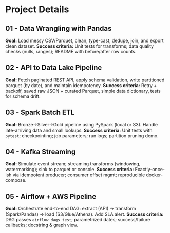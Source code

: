 # Project Details

## 01 - Data Wrangling with Pandas
**Goal:** Load messy CSV/Parquet, clean, type-cast, dedupe, join, and export clean dataset.
**Success criteria:** Unit tests for transforms; data quality checks (nulls, ranges); README with before/after row counts.

## 02 - API to Data Lake Pipeline
**Goal:** Fetch paginated REST API, apply schema validation, write partitioned parquet (by date), and maintain idempotency.
**Success criteria:** Retry + backoff, saved raw JSON + curated Parquet, simple data dictionary, tests for schema drift.

## 03 - Spark Batch ETL
**Goal:** Bronze→Silver→Gold pipeline using PySpark (local or S3). Handle late-arriving data and small lookups.
**Success criteria:** Unit tests with `pytest`; checkpointing; job parameters; run logs; partition pruning demo.

## 04 - Kafka Streaming
**Goal:** Simulate event stream; streaming transforms (windowing, watermarking); sink to parquet or console.
**Success criteria:** Exactly-once-ish via idempotent producer; consumer offset mgmt; reproducible docker-compose.

## 05 - Airflow + AWS Pipeline
**Goal:** Orchestrate end-to-end DAG: extract (API) → transform (Spark/Pandas) → load (S3/Glue/Athena). Add SLA alert.
**Success criteria:** DAG passes `airflow dags test`; parametrized dates; success/failure callbacks; docstring & graph view.
